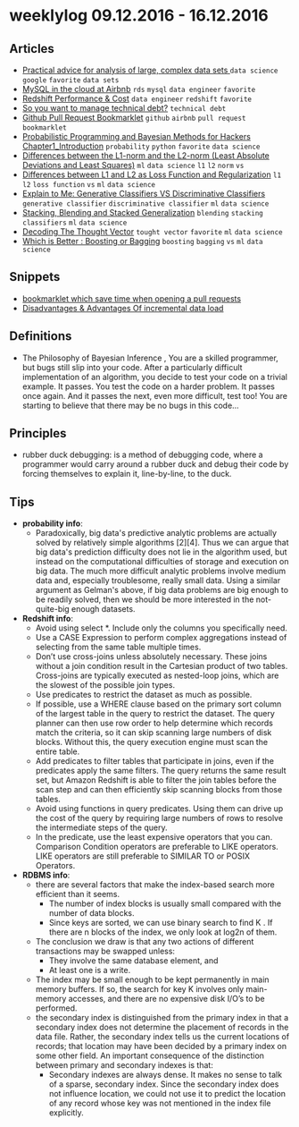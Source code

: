 # weeklylog 09.12.2016 - 16.12.2016

## Articles
- [Practical advice for analysis of large, complex data sets ](http://www.unofficialgoogledatascience.com/2016/10/practical-advice-for-analysis-of-large.html?utm_campaign=Data%2BElixir&utm_medium=email&utm_source=Data_Elixir_104&m=1)`data science` `google` `favorite` `data sets`
- [MySQL in the cloud at Airbnb](http://nerds.airbnb.com/mysql-in-the-cloud-at-airbnb/) `rds` `mysql` `data engineer` `favorite`
- [Redshift Performance & Cost](http://nerds.airbnb.com/redshift-performance-cost/) `data engineer` `redshift` `favorite`
- [So you want to manage technical debt?](https://medium.com/appaloosa-store-engineering/so-you-want-to-manage-technical-debt-7e5f376497f8#.jfap2codq) `technical debt`
- [Github Pull Request Bookmarklet](http://nerds.airbnb.com/github-pull-request-bookmarklet/) `github` `airbnb` `pull request` `bookmarklet`
- [Probabilistic Programming and Bayesian Methods for Hackers Chapter1_Introduction](http://nbviewer.jupyter.org/github/CamDavidsonPilon/Probabilistic-Programming-and-Bayesian-Methods-for-Hackers/blob/master/Chapter1_Introduction/Ch1_Introduction_PyMC2.ipynb) `probability` `python` `favorite` `data science`
- [Differences between the L1-norm and the L2-norm (Least Absolute Deviations and Least Squares)](http://www.chioka.in/differences-between-the-l1-norm-and-the-l2-norm-least-absolute-deviations-and-least-squares/) `ml` `data science` `l1` `l2` `norm` `vs` 
- [Differences between L1 and L2 as Loss Function and Regularization](http://www.chioka.in/differences-between-l1-and-l2-as-loss-function-and-regularization/) `l1` `l2` `loss function` `vs` `ml` `data science`
- [Explain to Me: Generative Classifiers VS Discriminative Classifiers](http://www.chioka.in/explain-to-me-generative-classifiers-vs-discriminative-classifiers/) `generative classifier` `discriminative classifier` `ml` `data science` 
- [Stacking, Blending and Stacked Generalization](http://www.chioka.in/stacking-blending-and-stacked-generalization/) `blending` `stacking` `classifiers` `ml` `data science` 
- [Decoding The Thought Vector](http://gabgoh.github.io/ThoughtVectors/) `tought vector` `favorite` `ml` `data science` 
- [Which is Better : Boosting or Bagging](http://www.chioka.in/which-is-better-boosting-or-bagging/) `boosting` `bagging` `vs` `ml` `data science`

## Snippets
- [bookmarklet which save time when opening a pull requests](https://gist.github.com/eyaltrabelsi/b988aef36db134d05c74f2d6c5ebb1d1)
- [Disadvantages & Advantages Of incremental data load](https://gist.github.com/eyaltrabelsi/00fc8ebe48773e796717c2ec0eac3f99)

## Definitions
- The Philosophy of Bayesian Inference , You are a skilled programmer, but bugs still slip into your code. After a particularly difficult implementation of an algorithm, you decide to test your code on a trivial example. It passes. You test the code on a harder problem. It passes once again. And it passes the next, even more difficult, test too! You are starting to believe that there may be no bugs in this code...

## Principles
- rubber duck debugging: is a method of debugging code, where a programmer would carry around a rubber duck and debug their code by forcing themselves to explain it, line-by-line, to the duck.
  
## Tips
- **probability info**:
    - Paradoxically, big data's predictive analytic problems are actually solved by relatively simple algorithms [2][4]. Thus we can argue that big data's prediction difficulty does not lie in the algorithm used, but instead on the computational difficulties of storage and execution on big data.
      The much more difficult analytic problems involve medium data and, especially troublesome, really small data. Using a similar argument as Gelman's above, if big data problems are big enough to be readily solved, then we should be more interested in the not-quite-big enough datasets.
- **Redshift info**:
    - Avoid using select *. Include only the columns you specifically need.
    - Use a CASE Expression to perform complex aggregations instead of selecting from the same table multiple times.
    - Don’t use cross-joins unless absolutely necessary. These joins without a join condition result in the Cartesian product of two tables.
      Cross-joins are typically executed as nested-loop joins, which are the slowest of the possible join types.
    - Use predicates to restrict the dataset as much as possible.
    - If possible, use a WHERE clause based on the primary sort column of the largest table in the query to restrict the dataset. 
      The query planner can then use row order to help determine which records match the criteria, so it can skip scanning large numbers of disk blocks.
      Without this, the query execution engine must scan the entire table.
    - Add predicates to filter tables that participate in joins, even if the predicates apply the same filters.
      The query returns the same result set, but Amazon Redshift is able to filter the join tables before the scan step and can then efficiently skip scanning blocks from those tables.
    - Avoid using functions in query predicates. Using them can drive up the cost of the query by requiring large numbers of rows to resolve the intermediate steps of the query.
    - In the predicate, use the least expensive operators that you can. Comparison Condition operators are preferable to LIKE operators. LIKE operators are still preferable to SIMILAR TO or POSIX Operators.
- **RDBMS info**:
    - there are several factors that make the index-based search more efficient than it seems.
        * The number of index blocks is usually small compared with the number of data blocks.
        * Since keys are sorted, we can use binary search to find K . If there are n blocks of the index, we only look at log2n of them.
    - The conclusion we draw is that any two actions of different transactions may be swapped unless:
        * They involve the same database element, and
        * At least one is a write.
    - The index may be small enough to be kept permanently in main memory buffers. If so, the search for key K involves only main-memory accesses, and there are no expensive disk I/O’s to be performed.
    - the secondary index is distinguished from the primary index in that a secondary index does not determine the placement of records in the data file. Rather, the secondary index tells us the current locations of records; that location may have been decided by a primary index on some other field. An important consequence of the distinction between primary and secondary indexes is that:
        * Secondary indexes are always dense. It makes no sense to talk of a sparse, secondary index. Since the secondary index does not influence location, we could not use it to predict the location of any record whose key was not mentioned in the index file explicitly.
